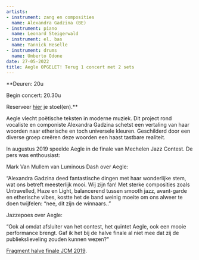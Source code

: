 ```yaml
---
artists:
- instrument: zang en composities
  name: Alexandra Gadzina (BE)
- instrument: piano
  name: Leonard Steigerwald
- instrument: el. bas
  name: Yannick Heselle
- instrument: drums
  name: Umberto Odone
date: 27-05-2022
title: Aegle OPGELET! Terug 1 concert met 2 sets
---
```

**Deuren: 20u 

Begin concert: 20.30u 

Reserveer [hier](https://apps.ticketmatic.com/widgets/mechelen/flow/partnerjazzzolder?event=837092680538&l=nl#!/addtickets) je stoel(en).** 

Aegle vlecht poëtische teksten in moderne muziek. Dit project rond vocaliste en componiste Alexandra 
Gadzina schetst een vertaling van haar woorden naar etherische en toch universele kleuren. Geschilderd 
door een diverse groep creëren deze woorden een haast tastbare realiteit. 

In augustus 2019 speelde Aegle in de finale van Mechelen Jazz Contest. De pers was enthousiast: 

Mark Van Mullem van Luminous Dash over Aegle: 

“Alexandra Gadzina deed fantastische dingen met haar wonderlijke stem, wat ons betreft meesterlijk mooi. Wij 
zijn fan! Met sterke composities zoals Untravelled, Haze en Light, balancerend tussen smooth jazz, avant-garde 
en etherische vibes, kostte het de band weinig moeite om ons alweer te doen twijfelen: “nee, dit zijn de winnaars..” 

Jazzepoes over Aegle: 

“Ook al omdat afsluiter van het contest, het quintet Aegle, ook een mooie performance brengt. Gaf ik het bij de 
halve finale al niet mee dat zij de publiekslieveling zouden kunnen wezen?"

[Fragment halve finale JCM 2019](https://www.youtube.com/watch?v=jWZHuRqbeXI).